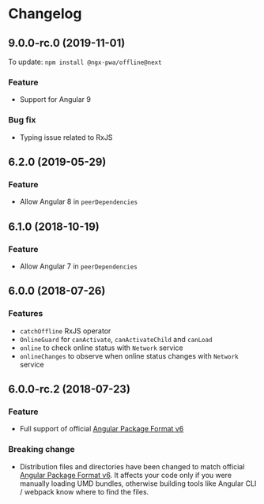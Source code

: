 # Changelog

## 9.0.0-rc.0 (2019-11-01)

To update: `npm install @ngx-pwa/offline@next`

### Feature

- Support for Angular 9

### Bug fix

- Typing issue related to RxJS

## 6.2.0 (2019-05-29)

### Feature

- Allow Angular 8 in `peerDependencies`

## 6.1.0 (2018-10-19)

### Feature

- Allow Angular 7 in `peerDependencies`

## 6.0.0 (2018-07-26)

### Features

- `catchOffline` RxJS operator
- `OnlineGuard` for `canActivate`, `canActivateChild` and `canLoad`
- `online` to check online status with `Network` service
- `onlineChanges` to observe when online status changes with `Network` service

## 6.0.0-rc.2 (2018-07-23)

### Feature

- Full support of official [Angular Package Format v6](https://docs.google.com/document/d/1CZC2rcpxffTDfRDs6p1cfbmKNLA6x5O-NtkJglDaBVs/edit)

### Breaking change

- Distribution files and directories have been changed to match
official [Angular Package Format v6](https://docs.google.com/document/d/1CZC2rcpxffTDfRDs6p1cfbmKNLA6x5O-NtkJglDaBVs/edit).
It affects your code only if you were manually loading UMD bundles,
otherwise building tools like Angular CLI / webpack know where to find the files.
